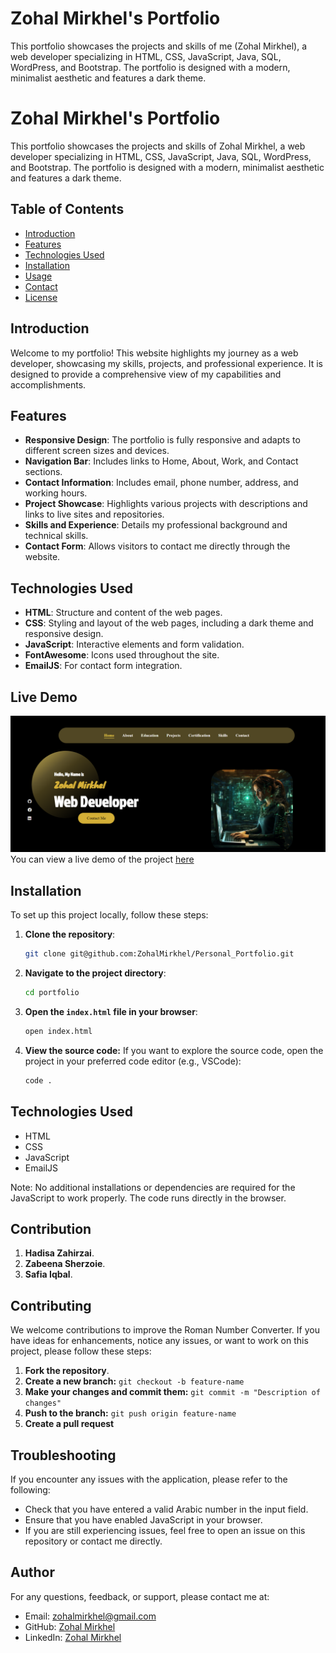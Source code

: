 # Zohal Mirkhel's Portfolio

This portfolio showcases the projects and skills of me (Zohal Mirkhel), a web developer specializing in HTML, CSS, JavaScript, Java, SQL, WordPress, and Bootstrap. The portfolio is designed with a modern, minimalist aesthetic and features a dark theme.

# Zohal Mirkhel's Portfolio

This portfolio showcases the projects and skills of Zohal Mirkhel, a web developer specializing in HTML, CSS, JavaScript, Java, SQL, WordPress, and Bootstrap. The portfolio is designed with a modern, minimalist aesthetic and features a dark theme.

## Table of Contents

- [Introduction](#introduction)
- [Features](#features)
- [Technologies Used](#technologies-used)
- [Installation](#installation)
- [Usage](#usage)
- [Contact](#contact)
- [License](#license)

## Introduction

Welcome to my portfolio! This website highlights my journey as a web developer, showcasing my skills, projects, and professional experience. It is designed to provide a comprehensive view of my capabilities and accomplishments.

## Features

- **Responsive Design**: The portfolio is fully responsive and adapts to different screen sizes and devices.
- **Navigation Bar**: Includes links to Home, About, Work, and Contact sections.
- **Contact Information**: Includes email, phone number, address, and working hours.
- **Project Showcase**: Highlights various projects with descriptions and links to live sites and repositories.
- **Skills and Experience**: Details my professional background and technical skills.
- **Contact Form**: Allows visitors to contact me directly through the website.


## Technologies Used

- **HTML**: Structure and content of the web pages.
- **CSS**: Styling and layout of the web pages, including a dark theme and responsive design.
- **JavaScript**: Interactive elements and form validation.
- **FontAwesome**: Icons used throughout the site.
- **EmailJS**: For contact form integration.



## Live Demo

![alt text](images/image.png)
You can view a live demo of the project [here](https://zohalmirkhel.github.io/Telephone-Number-Validator/)


## Installation

To set up this project locally, follow these steps:


1. **Clone the repository**:
   ```bash
   git clone git@github.com:ZohalMirkhel/Personal_Portfolio.git
   ```
2. **Navigate to the project directory**:
   ```bash
   cd portfolio
   ```

3. **Open the `index.html` file in your browser**:
   ```bash
   open index.html
   ```

4. **View the source code:**
If you want to explore the source code, open the project in your preferred code editor (e.g., VSCode):
   ```bash
   code .
   ```


## Technologies Used

* HTML
* CSS
* JavaScript
* EmailJS

Note: No additional installations or dependencies are required for the JavaScript to work properly. The code runs directly in the browser.

## Contribution
1. **Hadisa Zahirzai**.
2. **Zabeena Sherzoie**.
3. **Safia Iqbal**.

## Contributing

We welcome contributions to improve the Roman Number Converter. If you have ideas for enhancements, notice any issues, or want to work on this project, please follow these steps:

1. **Fork the repository**.
2. **Create a new branch:** `git checkout -b feature-name`
3. **Make your changes and commit them:** `git commit -m "Description of changes"`
4. **Push to the branch:** `git push origin feature-name`
5. **Create a pull request**


## Troubleshooting

If you encounter any issues with the application, please refer to the following:

* Check that you have entered a valid Arabic number in the input field.
* Ensure that you have enabled JavaScript in your browser.
* If you are still experiencing issues, feel free to open an issue on this repository or contact me directly.

## Author

For any questions, feedback, or support, please contact me at:
- Email: [zohalmirkhel@gmail.com](mailto:zohalmirkhel@gmail.com)
- GitHub: [Zohal Mirkhel](https://github.com/ZohalMirkhel)
- LinkedIn: [Zohal Mirkhel](https://www.linkedin.com/in/zohal-mirkhel-840a7530a/)